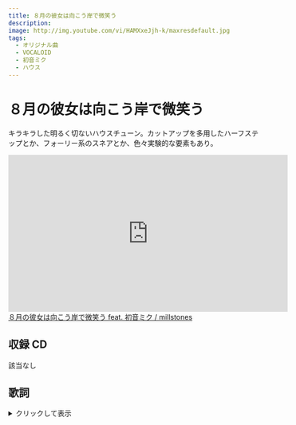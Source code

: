 ```yaml
---
title: ８月の彼女は向こう岸で微笑う
description:
image: http://img.youtube.com/vi/HAMXxeJjh-k/maxresdefault.jpg
tags:
  - オリジナル曲
  - VOCALOID
  - 初音ミク
  - ハウス
---
```


# ８月の彼女は向こう岸で微笑う

キラキラした明るく切ないハウスチューン。カットアップを多用したハーフステップとか、フォーリー系のスネアとか、色々実験的な要素もあり。

<iframe
  width="560"
  height="315"
  src="https://www.youtube.com/embed/HAMXxeJjh-k"
  frameborder="0"
  allow="autoplay; encrypted-media"
  allowfullscreen
></iframe>

<script
  type="application/javascript"
  src="https://embed.nicovideo.jp/watch/sm31827366/script?w=640&h=360"
></script>

<noscript>
  <a href="http://www.nicovideo.jp/watch/sm31827366">
    ８月の彼女は向こう岸で微笑う feat. 初音ミク / millstones
  </a>
</noscript>

## 収録 CD

該当なし

## 歌詞

<details>
<summary>クリックして表示</summary>
真夏の昼下がり　遠い雲が空を流れていく  
広くて日陰のない道を　一人歩いてる  
川辺に吹く風が　君の声を運んでる気がする  
一つの永遠があの時から始まった

ディスプレイの中で笑うあの日の君は  
また同じ顔で僕を見つめている

叶うならもう一度話したい　この手はもう二度と届かない  
いつかの約束の言葉を　声に出してみても虚しいだけ

君のいた世界は　線香花火みたいに儚く消えて  
8 月の晴れた日は君の笑顔を思い出す

僕の心はもう　あの日から止まったままだから  
見つからない出口を探し続けているんだ　ずっと

淡い記憶だけを束ねて繰り返す  
それほど居心地も悪くないけど

いつかは消えてしまう温もりの残滓を  
この手がいつまでも覚えているから

作りかけで途切れたこのパズルのピースは  
抜け落ちたままでもいいかな  
きっとそのほうがいい

君は真面目だから怒るかもしれないけど  
すこし寂しいくらいでちょうどいい

君を  
いつまでも僕だけは忘れない  
あの日をもう二度と悔やまない  
消えない傷跡はそのまま  
それが僕にできることのすべて

君のいない世界で  
それでも前向きに歩いていけるかな  
8 月の夢の中　君は向こう岸で微笑う

</details>

